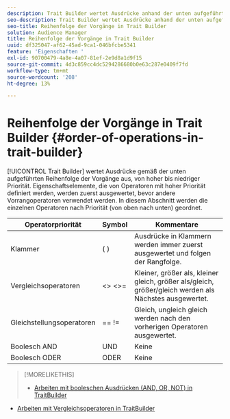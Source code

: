 ```yaml
---
description: Trait Builder wertet Ausdrücke anhand der unten aufgeführten Vorgangsreihenfolge aus, von hoher bis niedriger Priorität. Eigenschaftselemente, die von Operatoren mit hoher Priorität definiert werden, werden zuerst ausgewertet, bevor andere Vorrangoperatoren verwendet werden. In diesem Abschnitt werden die einzelnen Operatoren nach Priorität (von oben nach unten) geordnet.
seo-description: Trait Builder wertet Ausdrücke anhand der unten aufgeführten Vorgangsreihenfolge aus, von hoher bis niedriger Priorität. Eigenschaftselemente, die von Operatoren mit hoher Priorität definiert werden, werden zuerst ausgewertet, bevor andere Vorrangoperatoren verwendet werden. In diesem Abschnitt werden die einzelnen Operatoren nach Priorität (von oben nach unten) geordnet.
seo-title: Reihenfolge der Vorgänge in Trait Builder
solution: Audience Manager
title: Reihenfolge der Vorgänge in Trait Builder
uuid: df325047-af62-45ad-9ca1-046bfcbe5341
feature: 'Eigenschaften '
exl-id: 90700479-4a8e-4a07-81ef-2e9d8a1d9f15
source-git-commit: 4d3c859cc4dc5294286680b0e63c287e0409f7fd
workflow-type: tm+mt
source-wordcount: '208'
ht-degree: 13%

---
```


# Reihenfolge der Vorgänge in Trait Builder {#order-of-operations-in-trait-builder}

[!UICONTROL Trait Builder] wertet Ausdrücke gemäß der unten aufgeführten Reihenfolge der Vorgänge aus, von hoher bis niedriger Priorität. Eigenschaftselemente, die von Operatoren mit hoher Priorität definiert werden, werden zuerst ausgewertet, bevor andere Vorrangoperatoren verwendet werden. In diesem Abschnitt werden die einzelnen Operatoren nach Priorität (von oben nach unten) geordnet.

<!-- c_tb_operator_precedence.xml -->

<table id="table_F0FA45B652C7464B90D35526817110FF"> 
 <thead> 
  <tr> 
   <th colname="col1" class="entry"> Operatorpriorität </th> 
   <th colname="col2" class="entry"> Symbol </th> 
   <th colname="col3" class="entry"> Kommentare </th> 
  </tr> 
 </thead>
 <tbody> 
  <tr> 
   <td colname="col1"> Klammer </td> 
   <td colname="col2"> ( ) </td> 
   <td colname="col3"> Ausdrücke in Klammern werden immer zuerst ausgewertet und folgen der Rangfolge. </td> 
  </tr> 
  <tr> 
   <td colname="col1"> Vergleichsoperatoren </td> 
   <td colname="col2"> &lt;&gt; &lt;&gt;= </td> 
   <td colname="col3"> Kleiner, größer als, kleiner gleich, größer als/gleich, größer/gleich werden als Nächstes ausgewertet. </td> 
  </tr> 
  <tr> 
   <td colname="col1"> Gleichstellungsoperatoren </td> 
   <td colname="col2"> == != </td> 
   <td colname="col3"> Gleich, ungleich gleich werden nach den vorherigen Operatoren ausgewertet. </td> 
  </tr> 
  <tr> 
   <td colname="col1">Boolesch <span class="wintitle"> AND</span> </td> 
   <td colname="col2"><span class="wintitle"> UND</span> </td> 
   <td colname="col3" morerows="1"> Keine </td> 
  </tr> 
  <tr> 
   <td colname="col1">Boolesch <span class="wintitle"> ODER</span> </td> 
   <td colname="col2"><span class="wintitle"> ODER</span> </td> 
   <td colname="col3" morerows="1"> Keine </td> 
  </tr> 
 </tbody>
</table>

>[!MORELIKETHIS]
>
>* [Arbeiten mit booleschen Ausdrücken (AND, OR, NOT) in TraitBuilder](../../reference/boolean-expressions-tsb.md)
* [Arbeiten mit Vergleichsoperatoren in TraitBuilder](../../features/traits/trait-comparison-operators.md)


